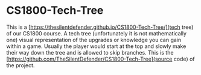 # CS1800-Tech-Tree
This is a [https://thesilentdefender.github.io/CS1800-Tech-Tree/](tech tree) of our CS1800 course. A tech tree (unfortunately it is not mathematically one) visual representation of the upgrades or knowledge you can gain within a game. Usually the player would start at the top and slowly make their way down the tree and is allowed to skip branches. This is the [https://github.com/TheSilentDefender/CS1800-Tech-Tree](source code) of the project.
